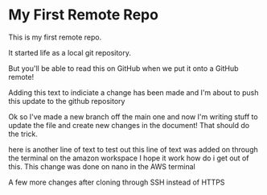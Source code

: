 # My First Remote Repo

This is my first remote repo.

It started life as a local git repository.

But you'll be able to read this on GitHub when we put it onto a GitHub remote!

Adding this text to indiciate a change has been made and I'm about to push this update to 
the github repository 

Ok so I've made a new branch off the main one
and now I'm writing stuff to update the file and create new changes in the document!
That should do the trick. 

here is another line of text to test out 
this line of text was added on through the terminal on the amazon workspace
I hope it work how do i get out of this.
This change was done on nano in the AWS terminal

A few more changes after cloning through SSH instead of HTTPS
